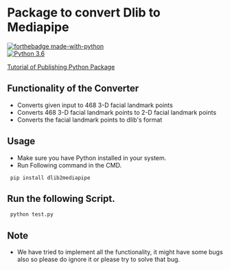 # Package to convert Dlib to Mediapipe 

[![forthebadge made-with-python](http://ForTheBadge.com/images/badges/made-with-python.svg)](https://www.python.org/)                 
[![Python 3.6](https://img.shields.io/badge/python-3.6-blue.svg)](https://www.python.org/downloads/release/python-360/)   

[Tutorial of Publishing Python Package](https://youtu.be/7AF3HvKz070)
## Functionality of the Converter


- Converts given input to 468 3-D facial landmark points
- Converts 468 3-D facial landmark points to 2-D facial landmark points
- Converts the facial landmark points to dlib's format


## Usage

- Make sure you have Python installed in your system.
- Run Following command in the CMD.
 ```
  pip install dlib2mediapipe
  ```


 

## Run the following Script.
 ```
  python test.py
 ```


## Note 
- We have tried to implement all the functionality, it might have some bugs also so please do ignore it or please try to solve that bug.
